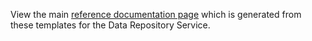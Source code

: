 View the main [reference documentation page](https://ga4gh.github.io/data-repository-service-schemas/docs/) which is generated from these templates for the Data Repository Service.
